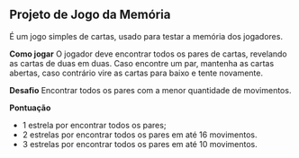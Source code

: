 ## **Projeto de Jogo da Memória**

É um jogo simples de cartas, usado para testar a memória dos jogadores.

**Como jogar**
O jogador deve encontrar todos os pares de cartas, revelando as cartas de duas em duas. Caso encontre um par, mantenha as cartas abertas, caso contrário vire as cartas para baixo e tente novamente.

**Desafio**
Encontrar todos os pares com a menor quantidade de movimentos.

**Pontuação**

 - 1 estrela por encontrar todos os pares; 
 - 2 estrelas por encontrar todos os pares em até 16 movimentos. 
 - 3 estrelas por encontrar todos os pares em até 10 movimentos.
